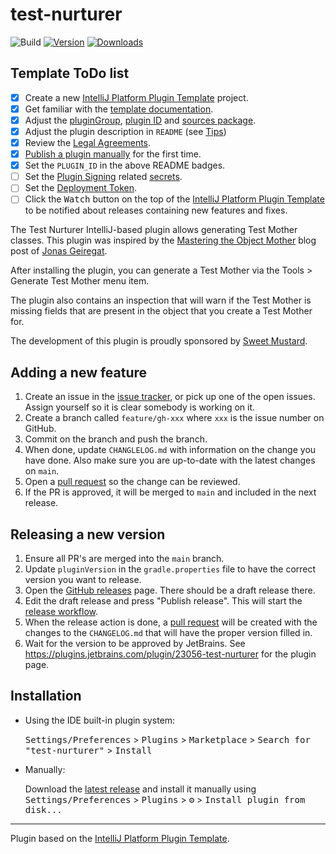 # test-nurturer

![Build](https://github.com/wimdeblauwe/test-nurturer/workflows/Build/badge.svg)
[![Version](https://img.shields.io/jetbrains/plugin/v/PLUGIN_ID.svg)](https://plugins.jetbrains.com/plugin/23056-test-nurturer)
[![Downloads](https://img.shields.io/jetbrains/plugin/d/PLUGIN_ID.svg)](https://plugins.jetbrains.com/plugin/23056-test-nurturer)

## Template ToDo list
- [x] Create a new [IntelliJ Platform Plugin Template][template] project.
- [x] Get familiar with the [template documentation][template].
- [x] Adjust the [pluginGroup](./gradle.properties), [plugin ID](./src/main/resources/META-INF/plugin.xml) and [sources package](./src/main/kotlin).
- [x] Adjust the plugin description in `README` (see [Tips][docs:plugin-description])
- [x] Review
  the [Legal Agreements](https://plugins.jetbrains.com/docs/marketplace/legal-agreements.html?from=IJPluginTemplate).
- [x] [Publish a plugin manually](https://plugins.jetbrains.com/docs/intellij/publishing-plugin.html?from=IJPluginTemplate)
  for the first time.
- [x] Set the `PLUGIN_ID` in the above README badges.
- [ ] Set the [Plugin Signing](https://plugins.jetbrains.com/docs/intellij/plugin-signing.html?from=IJPluginTemplate) related [secrets](https://github.com/JetBrains/intellij-platform-plugin-template#environment-variables).
- [ ] Set the [Deployment Token](https://plugins.jetbrains.com/docs/marketplace/plugin-upload.html?from=IJPluginTemplate).
- [ ] Click the <kbd>Watch</kbd> button on the top of the [IntelliJ Platform Plugin Template][template] to be notified about releases containing new features and fixes.

<!-- Plugin description -->
The Test Nurturer IntelliJ-based plugin allows generating Test Mother classes.
This plugin was inspired by the [Mastering the Object Mother](https://jonasg.io/posts/object-mother/) blog post of [Jonas Geiregat](https://jonasg.io/).

After installing the plugin, you can generate a Test Mother via the Tools > Generate Test Mother
menu item.

The plugin also contains an inspection that will warn if the Test Mother is missing fields that are
present in the object that you create a Test Mother for.

The development of this plugin is proudly sponsored by [Sweet Mustard](https://www.sweetmustard.be/).
<!-- Plugin description end -->

## Adding a new feature

1. Create an issue in the [issue tracker](https://github.com/sweet-mustard/test-nurturer/issues), or
   pick up one of the open issues. Assign yourself so it is clear somebody is working on it.
2. Create a branch called `feature/gh-xxx` where `xxx` is the issue number on GitHub.
3. Commit on the branch and push the branch.
4. When done, update `CHANGLELOG.md` with information on the change you have done. Also make sure
   you are up-to-date with the latest changes on `main`.
5. Open a [pull request](https://github.com/sweet-mustard/test-nurturer/pulls) so the change can be
   reviewed.
6. If the PR is approved, it will be merged to `main` and included in the next release.

## Releasing a new version

1. Ensure all PR's are merged into the `main` branch.
2. Update `pluginVersion` in the `gradle.properties` file to have the correct version you want to
   release.
3. Open the [GitHub releases](https://github.com/sweet-mustard/test-nurturer/releases) page. There
   should be a draft release there.
4. Edit the draft release and press "Publish release". This will start
   the [release workflow](https://github.com/sweet-mustard/test-nurturer/actions/workflows/release.yml).
5. When the release action is done,
   a [pull request](https://github.com/sweet-mustard/test-nurturer/pulls) will be created with the
   changes to the `CHANGELOG.md` that will have the proper version filled in.
6. Wait for the version to be approved by JetBrains.
   See https://plugins.jetbrains.com/plugin/23056-test-nurturer for the plugin page.

## Installation

- Using the IDE built-in plugin system:
  
  <kbd>Settings/Preferences</kbd> > <kbd>Plugins</kbd> > <kbd>Marketplace</kbd> > <kbd>Search for "test-nurturer"</kbd> >
  <kbd>Install</kbd>
  
- Manually:

  Download the [latest release](https://github.com/sweetmustard/test-nurturer/releases/latest) and
  install it manually using
  <kbd>Settings/Preferences</kbd> > <kbd>Plugins</kbd> > <kbd>⚙️</kbd> > <kbd>Install plugin from disk...</kbd>


---
Plugin based on the [IntelliJ Platform Plugin Template][template].

[template]: https://github.com/JetBrains/intellij-platform-plugin-template
[docs:plugin-description]: https://plugins.jetbrains.com/docs/intellij/plugin-user-experience.html#plugin-description-and-presentation
